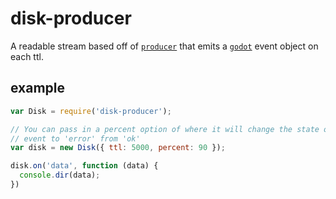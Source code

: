 # disk-producer

A readable stream based off of [`producer`][producer] that emits
a [`godot`][godot] event object on each ttl.

## example

```js
var Disk = require('disk-producer');

// You can pass in a percent option of where it will change the state of the
// event to 'error' from 'ok'
var disk = new Disk({ ttl: 5000, percent: 90 });

disk.on('data', function (data) {
  console.dir(data);
})

```

[producer]: https://github.com/jcrugzz/producer
[godot]: https://github.com/nodejitsu/godot
